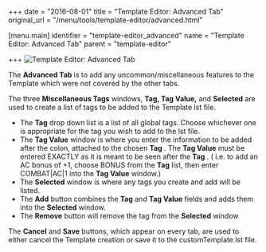+++
date = "2016-08-01"
title = "Template Editor: Advanced Tab"
original_url = "/menu/tools/template-editor/advanced.html"

[menu.main]
    identifier = "template-editor_advanced"
    name = "Template Editor: Advanced Tab"
    parent = "template-editor"
    
+++
![Template Editor: Advanced
Tab](../../../images/editors/template/advancedtab.png)

The **Advanced Tab** is to add any uncommon/miscellaneous features to
the Template which were not covered by the other tabs.

The three **Miscellaneous Tags** windows, **Tag, Tag Value,** and
**Selected** are used to create a list of tags to be added to the
Template lst file.

-   The **Tag** drop down list is a list of all global tags. Choose
    whichever one is appropriate for the tag you wish to add to the
    lst file.
-   The **Tag Value** window is where you enter the information to be
    added after the colon, attached to the chosen **Tag** . The **Tag
    Value** must be entered EXACTLY as it is meant to be seen after the
    **Tag** . ( i.e. to add an AC bonus of +1, choose BONUS from the
    **Tag** list, then enter COMBAT|AC|1 into the **Tag Value** window.)
-   The **Selected** window is where any tags you create and add will
    be listed.
-   The **Add** button combines the **Tag** and **Tag Value** fields and
    adds them into the **Selected** window.
-   The **Remove** button will remove the tag from the **Selected**
    window

The **Cancel** and **Save** buttons, which appear on every tab, are used
to either cancel the Template creation or save it to the
customTemplate.lst file.



